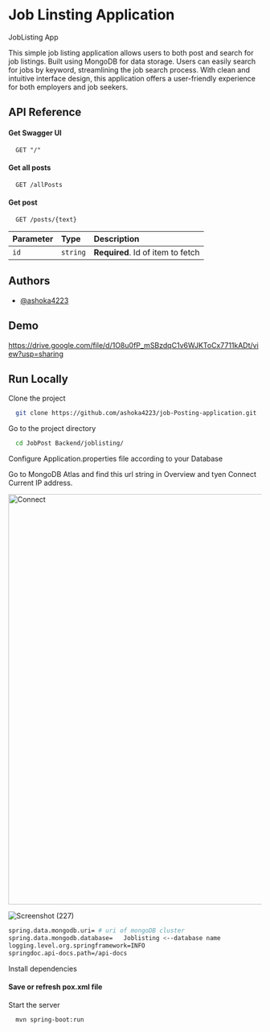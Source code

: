 
# Job Linsting Application


JobListing App

This simple job listing application allows users to both post and search for job listings. Built using MongoDB for data storage. Users can easily search for jobs by keyword, streamlining the job search process. With clean and intuitive interface design, this application offers a user-friendly experience for both employers and job seekers.


## API Reference

#### Get Swagger UI 

```http
  GET "/"
```
#### Get all posts

```http
  GET /allPosts
```


#### Get  post

```http
  GET /posts/{text}
```

| Parameter | Type     | Description                       |
| :-------- | :------- | :-------------------------------- |
| `id`      | `string` | **Required**. Id of item to fetch |





## Authors

- [@ashoka4223](https://github.com/ashoka4223)


## Demo

https://drive.google.com/file/d/1O8u0fP_mSBzdqC1v6WJKToCx7711kADt/view?usp=sharing


## Run Locally

Clone the project

```bash
  git clone https://github.com/ashoka4223/job-Posting-application.git
```

Go to the project directory

```bash
  cd JobPost Backend/joblisting/
```

Configure Application.properties file according to your Database

Go to MongoDB Atlas and find this url string in Overview and tyen Connect Current IP address.

<img width="815" alt="Connect" src="https://github.com/ashoka4223/job-Posting-application/assets/112795808/295b1a9e-230a-42c8-a550-d4a4a20d701f">



![Screenshot (227)](https://github.com/ashoka4223/job-Posting-application/assets/112795808/f6ca7cd7-4e68-4741-9c48-5dcee7c105af)


```bash
spring.data.mongodb.uri= # uri of mongoDB cluster 
spring.data.mongodb.database=   Joblisting <--database name
logging.level.org.springframework=INFO
springdoc.api-docs.path=/api-docs
```

Install dependencies

#### Save or refresh pox.xml file

Start the server

```bash
  mvn spring-boot:run
```

